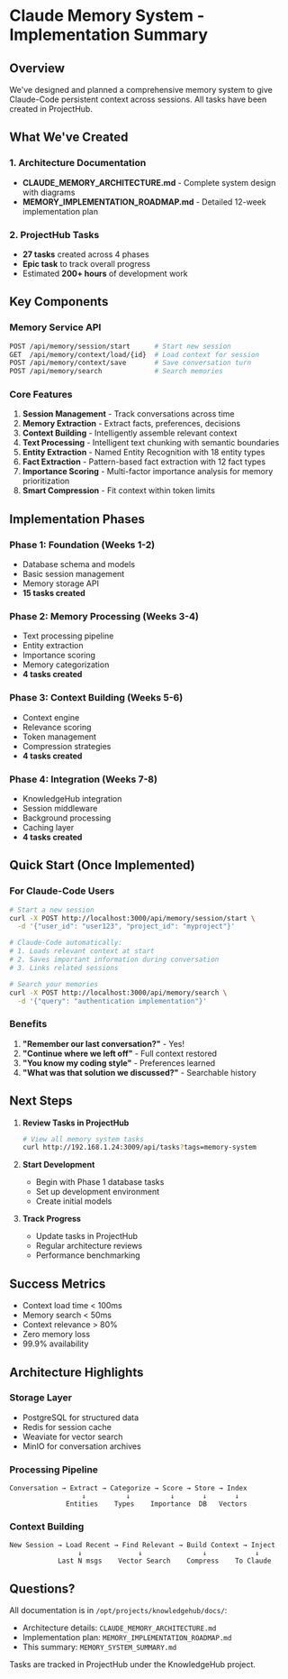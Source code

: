# Claude Memory System - Implementation Summary

## Overview
We've designed and planned a comprehensive memory system to give Claude-Code persistent context across sessions. All tasks have been created in ProjectHub.

## What We've Created

### 1. Architecture Documentation
- **CLAUDE_MEMORY_ARCHITECTURE.md** - Complete system design with diagrams
- **MEMORY_IMPLEMENTATION_ROADMAP.md** - Detailed 12-week implementation plan

### 2. ProjectHub Tasks
- **27 tasks** created across 4 phases
- **Epic task** to track overall progress
- Estimated **200+ hours** of development work

## Key Components

### Memory Service API
```bash
POST /api/memory/session/start      # Start new session
GET  /api/memory/context/load/{id}  # Load context for session
POST /api/memory/context/save       # Save conversation turn
POST /api/memory/search             # Search memories
```

### Core Features
1. **Session Management** - Track conversations across time
2. **Memory Extraction** - Extract facts, preferences, decisions
3. **Context Building** - Intelligently assemble relevant context
4. **Text Processing** - Intelligent text chunking with semantic boundaries
5. **Entity Extraction** - Named Entity Recognition with 18 entity types
6. **Fact Extraction** - Pattern-based fact extraction with 12 fact types
7. **Importance Scoring** - Multi-factor importance analysis for memory prioritization
4. **Smart Compression** - Fit context within token limits

## Implementation Phases

### Phase 1: Foundation (Weeks 1-2)
- Database schema and models
- Basic session management
- Memory storage API
- **15 tasks created**

### Phase 2: Memory Processing (Weeks 3-4)
- Text processing pipeline
- Entity extraction
- Importance scoring
- Memory categorization
- **4 tasks created**

### Phase 3: Context Building (Weeks 5-6)
- Context engine
- Relevance scoring
- Token management
- Compression strategies
- **4 tasks created**

### Phase 4: Integration (Weeks 7-8)
- KnowledgeHub integration
- Session middleware
- Background processing
- Caching layer
- **4 tasks created**

## Quick Start (Once Implemented)

### For Claude-Code Users
```bash
# Start a new session
curl -X POST http://localhost:3000/api/memory/session/start \
  -d '{"user_id": "user123", "project_id": "myproject"}'

# Claude-Code automatically:
# 1. Loads relevant context at start
# 2. Saves important information during conversation
# 3. Links related sessions

# Search your memories
curl -X POST http://localhost:3000/api/memory/search \
  -d '{"query": "authentication implementation"}'
```

### Benefits
1. **"Remember our last conversation?"** - Yes!
2. **"Continue where we left off"** - Full context restored
3. **"You know my coding style"** - Preferences learned
4. **"What was that solution we discussed?"** - Searchable history

## Next Steps

1. **Review Tasks in ProjectHub**
   ```bash
   # View all memory system tasks
   curl http://192.168.1.24:3009/api/tasks?tags=memory-system
   ```

2. **Start Development**
   - Begin with Phase 1 database tasks
   - Set up development environment
   - Create initial models

3. **Track Progress**
   - Update tasks in ProjectHub
   - Regular architecture reviews
   - Performance benchmarking

## Success Metrics

- Context load time < 100ms
- Memory search < 50ms
- Context relevance > 80%
- Zero memory loss
- 99.9% availability

## Architecture Highlights

### Storage Layer
- PostgreSQL for structured data
- Redis for session cache
- Weaviate for vector search
- MinIO for conversation archives

### Processing Pipeline
```
Conversation → Extract → Categorize → Score → Store → Index
                  ↓          ↓          ↓       ↓       ↓
              Entities    Types    Importance  DB   Vectors
```

### Context Building
```
New Session → Load Recent → Find Relevant → Build Context → Inject
                 ↓              ↓               ↓            ↓
            Last N msgs    Vector Search    Compress    To Claude
```

## Questions?

All documentation is in `/opt/projects/knowledgehub/docs/`:
- Architecture details: `CLAUDE_MEMORY_ARCHITECTURE.md`
- Implementation plan: `MEMORY_IMPLEMENTATION_ROADMAP.md`
- This summary: `MEMORY_SYSTEM_SUMMARY.md`

Tasks are tracked in ProjectHub under the KnowledgeHub project.